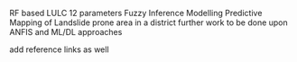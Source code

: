 RF based LULC 
12 parameters 
Fuzzy Inference Modelling 
Predictive Mapping of Landslide prone area in a district
further work to be done upon ANFIS and ML/DL approaches 


add reference links as well
